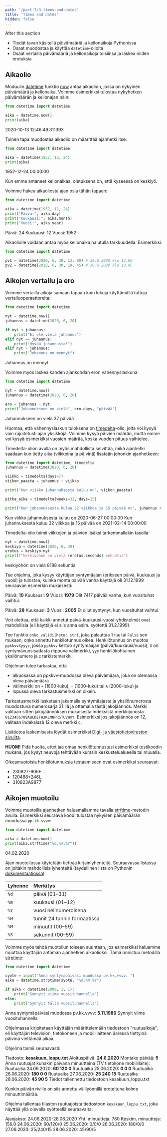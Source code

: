 ```yaml
---
path: '/part-7/3-times-and-dates'
title: 'Times and dates'
hidden: false
---
```


<text-box variant='learningObjectives' name="Learning objectives">

After this section

- Tiedät tavan käsitellä päivämääriä ja kellonaikoja Pythonissa
- Osaat muodostaa ja käyttää `datetime`-olioita
- Osaat vertailla päivämääriä ja kellonaikoja toisiinsa ja laskea niiden erotuksia

</text-box>

## Aikaolio

Moduulin [datetime](https://docs.python.org/3/library/datetime.html?highlight=datetime#datetime.datetime) funktio [now](https://docs.python.org/3/library/datetime.html?highlight=datetime#datetime.datetime.now) antaa aikaolion, jossa on nykyinen päivämäärä ja kellonaika. Voimme esimerkiksi tulostaa nykyhetken päivämäärän ja kellonajan näin:

```python
from datetime import datetime

aika = datetime.now()
print(aika)
```

<sample-output>

2020-10-13 12:46:49.311393

</sample-output>

Toinen tapa muodostaa aikaolio on määrittää ajanhetki itse:

```python
from datetime import datetime

aika = datetime(1952, 12, 24)
print(aika)
```

<sample-output>

1952-12-24 00:00:00

</sample-output>

Kun emme antaneet kellonaikaa, oletuksena on, että kyseessä on keskiyö.

Voimme hakea aikaoliosta ajan osia tähän tapaan:

```python
from datetime import datetime

aika = datetime(1952, 12, 24)
print("Päivä:", aika.day)
print("Kuukausi:", aika.month)
print("Vuosi:", aika.year)
```

<sample-output>

Päivä: 24
Kuukausi: 12
Vuosi: 1952

</sample-output>

Aikaoliolle voidaan antaa myös kellonaika halutulla tarkkuudella. Esimerkiksi:

```python
from datetime import datetime

pv1 = datetime(2020, 6, 30, 13, 00) # 30.6.2020 klo 13.00
pv2 = datetime(2020, 6, 30, 18, 45) # 30.6.2020 klo 18.45
```

## Aikojen vertailu ja ero

Voimme vertailla aikoja samaan tapaan kuin lukuja käyttämällä tuttuja vertailuoperaattoreita:

```python
from datetime import datetime

nyt = datetime.now()
juhannus = datetime(2020, 6, 20)

if nyt < juhannus:
    print("Ei ole vielä juhannus")
elif nyt == juhannus:
    print("Hyvää juhannusta!")
elif nyt > juhannus:
    print("Juhannus on mennyt")
```

<sample-output>

Juhannus on mennyt

</sample-output>

Voimme myös laskea kahden ajankohdan eron vähennyslaskuna:

```python
from datetime import datetime

nyt = datetime.now()
juhannus = datetime(2020, 6, 20)

ero = juhannus - nyt
print("Juhannukseen on vielä", ero.days, "päivää")
```

<sample-output>

Juhannukseen on vielä 37 päivää

</sample-output>

Huomaa, että vähennyslaskun tuloksena on [timedelta](https://docs.python.org/3/library/datetime.html?highlight=datetime#timedelta-objects)-olio, jolta voi kysyä vain rajoitetusti ajan yksikköjä. Voimme kysyä päivien määrän, mutta emme voi kysyä esimerkiksi vuosien määrää, koska vuoden pituus vaihtelee.

Timedelta-olion avulla on myös mahdollista selvittää, mikä ajanhetki saadaan kun tietty aika (viikkoina ja päivinä) lisätään johonkin ajanhetkeen:

```python
from datetime import datetime, timedelta
juhannus = datetime(2020, 6, 20)

viikko = timedelta(days=7)
viikon_paasta = juhannus + viikko

print("Kun viikko juhannuksesta kuluu on", viikon_paasta)

pitka_aika = timedelta(weeks=32, days=15)

print("Kun juhannuksesta kuluu 32 viikkoa ja 15 päivää on", juhannus + pitka_aika)
```

<sample-output>

Kun viikko juhannuksesta kuluu on 2020-06-27 00:00:00
Kun juhannuksesta kuluu 32 viikkoa ja 15 päivää on 2021-02-14 00:00:00

</sample-output>

Timedelta-olio toimii viikkojen ja päivien lisäksi tarkemmallakin tasolla:

```python
nyt = datetime.now()
keskiyo = datetime(2020, 6, 30)
erotus = keskiyo-nyt
print(f"keskiyöhön on vielä {erotus.seconds} sekuntia")
```

<sample-output>

keskiyöhön on vielä 8188 sekuntia

</sample-output>

<programming-exercise name='Kuinka vanha' tmcname='osa07-09_kuinka_vanha'>

Tee ohjelma, joka kysyy käyttäjän syntymäajan (erikseen päivä, kuukausi ja vuosi) ja tulostaa, kuinka monta päivää vanha käyttäjä oli 31.12.1999 seuraavan esimerkin mukaisesti:

<sample-output>

Päivä: **10**
Kuukausi: **9**
Vuosi: **1979**
Olit 7417 päivää vanha, kun vuosituhat vaihtui.

</sample-output>

<sample-output>

Päivä: **28**
Kuukausi: **3**
Vuosi: **2005**
Et ollut syntynyt, kun vuosituhat vaihtui.

</sample-output>

Voit olettaa, että kaikki annetut päivä-kuukausi-vuosi-yhdistelmät ovat mahdollisia (eli käyttäjä ei siis anna esim. syötettä 31.2.1999).

</programming-exercise>

<programming-exercise name='Henkilötunnus oikein?' tmcname='osa07-10_henkilotunnus_oikein'>

Tee funktio `onko_validi(hetu: str)`, joka palauttaa `True` tai `False` sen mukaan, onko annettu henkilötunnus oikea. Henkilötunnus on muotoa `ppkkvvXyyyz`, jossa `ppkkvv` kertoo syntymäajan (päivä/kuukausi/vuosi), `X` on syntymävuosisadasta riippuva välimerkki, `yyy` henkilökohtainen yksilönumero ja `z` tarkistemerkki.

Ohjelman tulee tarkastaa, että

* alkuosassa on ppkkvv-muodossa oleva päivämäärä, joka on olemassa oleva päivämäärä
* välimerkki on `+` (1800-luku), `-` (1900-luku) tai `A` (2000-luku) ja
* lopussa oleva tarkastusmerkki on oikein.

Tarkastusmerkki lasketaan jakamalla syntymäajasta ja yksilönumerosta muodostuva numerosarja 31:llä ja ottamalla tästä jakojäännös. Merkki valitaan sitten jakojäännöksen mukaisesta indeksistä merkkijonosta `0123456789ABCDEFHJKLMNPRSTUVWXY`. Esimerkiksi jos jakojäännös on 12, valitaan indeksissä 12 oleva merkki `C`.

Lisätietoa laskemisesta löydät esimerkiksi [Digi- ja väestötietoviraston sivuilta](https://dvv.fi/henkilotunnus).

**HUOM!** Pidä huolta, ettet jaa omaa henkilötunnustasi esimerkiksi testikoodin mukana, jos kysyt neuvoja tehtävään kurssin keskustelualueella tai muualla.

Oikeamuotoisia henkilötunnuksia testaamiseen ovat esimerkiksi seuraavat:

* 230827-906F
* 120488+246L
* 310823A9877

</programming-exercise>

## Aikojen muotoilu

Voimme muotoilla ajanhetken haluamallamme tavalla [strftime](https://docs.python.org/3/library/datetime.html?highlight=datetime#datetime.date.strftime)-metodin avulla. Esimerkiksi seuraava koodi tulostaa nykyisen päivämäärän muodossa `pp.kk.vvvv`:

```python
from datetime import datetime

aika = datetime.now()
print(aika.strftime("%d.%m.%Y"))
```

<sample-output>

04.02.2020

</sample-output>

Ajan muotoilussa käytetään tiettyjä kirjainlyhenteitä. Seuraavassa listassa on joitakin mahdollisia lyhenteitä (täydellinen lista on Pythonin [dokumentaatiossa](https://docs.python.org/3/library/time.html#time.strftime)):

Lyhenne | Merkitys
:-------|:--------
`%d` | päivä (01–31)
`%m` | kuukausi (01–12)
`%Y` | vuosi nelinumeroisena
`%H` | tunnit 24 tunnin formaatissa
`%M` | minuutit (00–59)
`%S` | sekunnit (00–59)

Voimme myös tehdä muotoilun toiseen suuntaan, jos esimerkiksi haluamme muuttaa käyttäjän antaman ajanhetken aikaolioksi. Tämä onnistuu metodilla [strptime](https://docs.python.org/3/library/datetime.html?highlight=datetime#datetime.datetime.strptime):

```python
from datetime import datetime

syote = input("Anna syntymäpäiväsi muodossa pv.kk.vvvv: ")
aika = datetime.strptime(syote, "%d.%m.%Y")

if aika < datetime(2000, 1, 1):
    print("Synnyit viime vuosituhannella")
else:
    print("Synnyit tällä vuosituhannella")
```

<sample-output>

Anna syntymäpäiväsi muodossa pv.kk.vvvv: **5.11.1986**
Synnyit viime vuosituhannella

</sample-output>

<programming-exercise name='Ruutuaika' tmcname='osa07-11_ruutuaika'>

Ohjelmassa kirjoitetaan käyttäjän määrittelemään tiedostoon "ruutuaikoja", eli käyttäjän television, tietokoneen ja mobiililaitteen ääressä tiettyinä päivinä viettämää aikaa.

Ohjelma toimii seuraavasti:

<sample-output>

Tiedosto: **kesakuun_loppu.txt**
Aloituspäivä: **24.6.2020**
Montako päivää: **5**
Anna ruutuajat kunakin päivänä minuutteina (TV tietokone mobiililaite):
Ruutuaika 24.06.2020: **60 120 0**
Ruutuaika 25.06.2020: **0 0 0**
Ruutuaika 26.06.2020: **180 0 0**
Ruutuaika 27.06.2020: **25 240 15**
Ruutuaika 28.06.2020: **45 90 5**
Tiedot tallennettu tiedostoon kesakuun_loppu.txt

</sample-output>

Kunkin päivän riville on siis annettu välilyönnillä eroteltuna kolme minuuttimäärää.

Ohjelma tallentaa tilaston ruutuajoista tiedostoon `kesakuun_loppu.txt`, joka näyttää yllä olevalla syötteellä seuraavalta:

<sample-data>

Ajanjakso: 24.06.2020-28.06.2020
Yht. minuutteja: 780
Keskim. minuutteja: 156.0
24.06.2020: 60/120/0
25.06.2020: 0/0/0
26.06.2020: 180/0/0
27.06.2020: 25/240/15
28.06.2020: 45/90/5

</sample-data>

</programming-exercise>

<!---
<quiz id="6fff0633-2f18-5e2b-9eab-6c8950c8378b"></quiz>
-->
